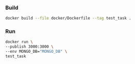 ### Build
```bash
docker build --file docker/Dockerfile --tag test_task .
```

### Run
```bash
docker run \
--publish 3000:3000 \
--env MONGO_DB="MONGO_DB" \
test_task
```
